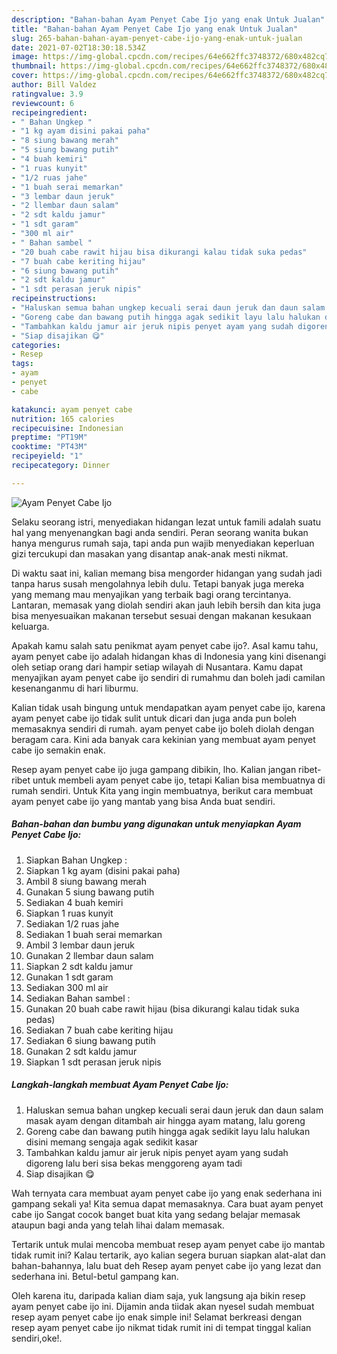 ```yaml
---
description: "Bahan-bahan Ayam Penyet Cabe Ijo yang enak Untuk Jualan"
title: "Bahan-bahan Ayam Penyet Cabe Ijo yang enak Untuk Jualan"
slug: 265-bahan-bahan-ayam-penyet-cabe-ijo-yang-enak-untuk-jualan
date: 2021-07-02T18:30:18.534Z
image: https://img-global.cpcdn.com/recipes/64e662ffc3748372/680x482cq70/ayam-penyet-cabe-ijo-foto-resep-utama.jpg
thumbnail: https://img-global.cpcdn.com/recipes/64e662ffc3748372/680x482cq70/ayam-penyet-cabe-ijo-foto-resep-utama.jpg
cover: https://img-global.cpcdn.com/recipes/64e662ffc3748372/680x482cq70/ayam-penyet-cabe-ijo-foto-resep-utama.jpg
author: Bill Valdez
ratingvalue: 3.9
reviewcount: 6
recipeingredient:
- " Bahan Ungkep "
- "1 kg ayam disini pakai paha"
- "8 siung bawang merah"
- "5 siung bawang putih"
- "4 buah kemiri"
- "1 ruas kunyit"
- "1/2 ruas jahe"
- "1 buah serai memarkan"
- "3 lembar daun jeruk"
- "2 llembar daun salam"
- "2 sdt kaldu jamur"
- "1 sdt garam"
- "300 ml air"
- " Bahan sambel "
- "20 buah cabe rawit hijau bisa dikurangi kalau tidak suka pedas"
- "7 buah cabe keriting hijau"
- "6 siung bawang putih"
- "2 sdt kaldu jamur"
- "1 sdt perasan jeruk nipis"
recipeinstructions:
- "Haluskan semua bahan ungkep kecuali serai daun jeruk dan daun salam masak ayam dengan ditambah air hingga ayam matang, lalu goreng"
- "Goreng cabe dan bawang putih hingga agak sedikit layu lalu halukan disini memang sengaja agak sedikit kasar"
- "Tambahkan kaldu jamur air jeruk nipis penyet ayam yang sudah digoreng lalu beri sisa bekas menggoreng ayam tadi"
- "Siap disajikan 😋"
categories:
- Resep
tags:
- ayam
- penyet
- cabe

katakunci: ayam penyet cabe 
nutrition: 165 calories
recipecuisine: Indonesian
preptime: "PT19M"
cooktime: "PT43M"
recipeyield: "1"
recipecategory: Dinner

---
```



![Ayam Penyet Cabe Ijo](https://img-global.cpcdn.com/recipes/64e662ffc3748372/680x482cq70/ayam-penyet-cabe-ijo-foto-resep-utama.jpg)

Selaku seorang istri, menyediakan hidangan lezat untuk famili adalah suatu hal yang menyenangkan bagi anda sendiri. Peran seorang  wanita bukan hanya mengurus rumah saja, tapi anda pun wajib menyediakan keperluan gizi tercukupi dan masakan yang disantap anak-anak mesti nikmat.

Di waktu  saat ini, kalian memang bisa mengorder hidangan yang sudah jadi tanpa harus susah mengolahnya lebih dulu. Tetapi banyak juga mereka yang memang mau menyajikan yang terbaik bagi orang tercintanya. Lantaran, memasak yang diolah sendiri akan jauh lebih bersih dan kita juga bisa menyesuaikan makanan tersebut sesuai dengan makanan kesukaan keluarga. 



Apakah kamu salah satu penikmat ayam penyet cabe ijo?. Asal kamu tahu, ayam penyet cabe ijo adalah hidangan khas di Indonesia yang kini disenangi oleh setiap orang dari hampir setiap wilayah di Nusantara. Kamu dapat menyajikan ayam penyet cabe ijo sendiri di rumahmu dan boleh jadi camilan kesenanganmu di hari liburmu.

Kalian tidak usah bingung untuk mendapatkan ayam penyet cabe ijo, karena ayam penyet cabe ijo tidak sulit untuk dicari dan juga anda pun boleh memasaknya sendiri di rumah. ayam penyet cabe ijo boleh diolah dengan beragam cara. Kini ada banyak cara kekinian yang membuat ayam penyet cabe ijo semakin enak.

Resep ayam penyet cabe ijo juga gampang dibikin, lho. Kalian jangan ribet-ribet untuk membeli ayam penyet cabe ijo, tetapi Kalian bisa membuatnya di rumah sendiri. Untuk Kita yang ingin membuatnya, berikut cara membuat ayam penyet cabe ijo yang mantab yang bisa Anda buat sendiri.

<!--inarticleads1-->

##### Bahan-bahan dan bumbu yang digunakan untuk menyiapkan Ayam Penyet Cabe Ijo:

1. Siapkan  Bahan Ungkep :
1. Siapkan 1 kg ayam (disini pakai paha)
1. Ambil 8 siung bawang merah
1. Gunakan 5 siung bawang putih
1. Sediakan 4 buah kemiri
1. Siapkan 1 ruas kunyit
1. Sediakan 1/2 ruas jahe
1. Sediakan 1 buah serai memarkan
1. Ambil 3 lembar daun jeruk
1. Gunakan 2 llembar daun salam
1. Siapkan 2 sdt kaldu jamur
1. Gunakan 1 sdt garam
1. Sediakan 300 ml air
1. Sediakan  Bahan sambel :
1. Gunakan 20 buah cabe rawit hijau (bisa dikurangi kalau tidak suka pedas)
1. Sediakan 7 buah cabe keriting hijau
1. Sediakan 6 siung bawang putih
1. Gunakan 2 sdt kaldu jamur
1. Siapkan 1 sdt perasan jeruk nipis




<!--inarticleads2-->

##### Langkah-langkah membuat Ayam Penyet Cabe Ijo:

1. Haluskan semua bahan ungkep kecuali serai daun jeruk dan daun salam masak ayam dengan ditambah air hingga ayam matang, lalu goreng
1. Goreng cabe dan bawang putih hingga agak sedikit layu lalu halukan disini memang sengaja agak sedikit kasar
1. Tambahkan kaldu jamur air jeruk nipis penyet ayam yang sudah digoreng lalu beri sisa bekas menggoreng ayam tadi
1. Siap disajikan 😋




Wah ternyata cara membuat ayam penyet cabe ijo yang enak sederhana ini gampang sekali ya! Kita semua dapat memasaknya. Cara buat ayam penyet cabe ijo Sangat cocok banget buat kita yang sedang belajar memasak ataupun bagi anda yang telah lihai dalam memasak.

Tertarik untuk mulai mencoba membuat resep ayam penyet cabe ijo mantab tidak rumit ini? Kalau tertarik, ayo kalian segera buruan siapkan alat-alat dan bahan-bahannya, lalu buat deh Resep ayam penyet cabe ijo yang lezat dan sederhana ini. Betul-betul gampang kan. 

Oleh karena itu, daripada kalian diam saja, yuk langsung aja bikin resep ayam penyet cabe ijo ini. Dijamin anda tiidak akan nyesel sudah membuat resep ayam penyet cabe ijo enak simple ini! Selamat berkreasi dengan resep ayam penyet cabe ijo nikmat tidak rumit ini di tempat tinggal kalian sendiri,oke!.

